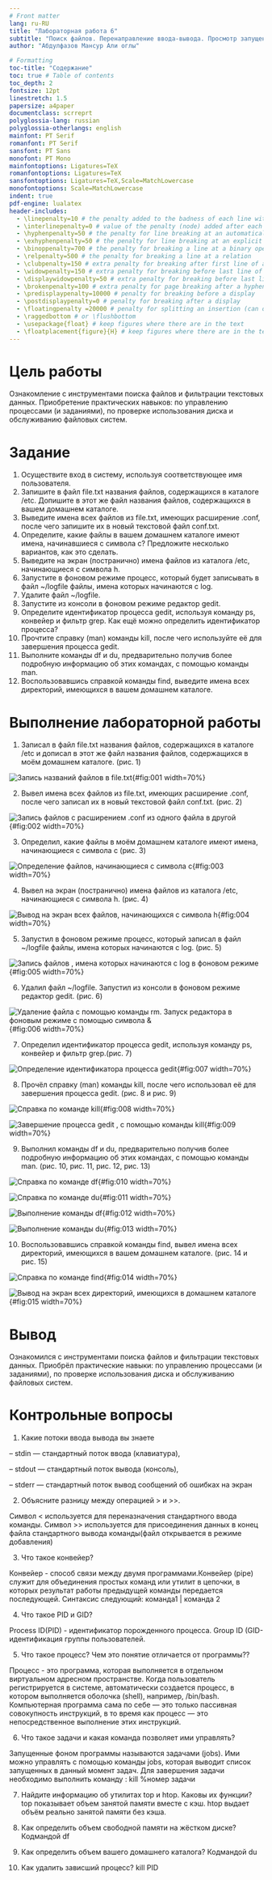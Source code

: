 ```yaml
---
# Front matter
lang: ru-RU
title: "Лабораторная работа 6"
subtitle: "Поиск файлов. Перенаправление ввода-вывода. Просмотр запущенных процессов"
author: "Абдулфазов Мансур Али оглы"

# Formatting
toc-title: "Содержание"
toc: true # Table of contents
toc_depth: 2
fontsize: 12pt
linestretch: 1.5
papersize: a4paper
documentclass: scrreprt
polyglossia-lang: russian
polyglossia-otherlangs: english
mainfont: PT Serif
romanfont: PT Serif
sansfont: PT Sans
monofont: PT Mono
mainfontoptions: Ligatures=TeX
romanfontoptions: Ligatures=TeX
sansfontoptions: Ligatures=TeX,Scale=MatchLowercase
monofontoptions: Scale=MatchLowercase
indent: true
pdf-engine: lualatex
header-includes:
  - \linepenalty=10 # the penalty added to the badness of each line within a paragraph (no associated penalty node) Increasing the value makes tex try to have fewer lines in the paragraph.
  - \interlinepenalty=0 # value of the penalty (node) added after each line of a paragraph.
  - \hyphenpenalty=50 # the penalty for line breaking at an automatically inserted hyphen
  - \exhyphenpenalty=50 # the penalty for line breaking at an explicit hyphen
  - \binoppenalty=700 # the penalty for breaking a line at a binary operator
  - \relpenalty=500 # the penalty for breaking a line at a relation
  - \clubpenalty=150 # extra penalty for breaking after first line of a paragraph
  - \widowpenalty=150 # extra penalty for breaking before last line of a paragraph
  - \displaywidowpenalty=50 # extra penalty for breaking before last line before a display math
  - \brokenpenalty=100 # extra penalty for page breaking after a hyphenated line
  - \predisplaypenalty=10000 # penalty for breaking before a display
  - \postdisplaypenalty=0 # penalty for breaking after a display
  - \floatingpenalty =20000 # penalty for splitting an insertion (can only be split footnote in standard LaTeX)
  - \raggedbottom # or \flushbottom
  - \usepackage{float} # keep figures where there are in the text
  - \floatplacement{figure}{H} # keep figures where there are in the text
---
```



# Цель работы

Ознакомление с инструментами поиска файлов и фильтрации текстовых данных. Приобретение практических навыков: по управлению процессами (и заданиями), по проверке использования диска и обслуживанию файловых систем.

# Задание 

1. Осуществите вход в систему, используя соответствующее имя пользователя.
2. Запишите в файл file.txt названия файлов, содержащихся в каталоге /etc. Допишите в этот же файл названия файлов, содержащихся в вашем домашнем каталоге.
3. Выведите имена всех файлов из file.txt, имеющих расширение .conf, после чего запишите их в новый текстовой файл conf.txt.
 4. Определите, какие файлы в вашем домашнем каталоге имеют имена, начинавшиеся с символа c? Предложите несколько вариантов, как это сделать.
5. Выведите на экран (постранично) имена файлов из каталога /etc, начинающиеся с символа h.
6. Запустите в фоновом режиме процесс, который будет записывать в файл ~/logfile файлы, имена которых начинаются с log.
7. Удалите файл ~/logfile.
8. Запустите из консоли в фоновом режиме редактор gedit.
9. Определите идентификатор процесса gedit, используя команду ps, конвейер и фильтр grep. Как ещё можно определить идентификатор процесса?
10. Прочтите справку (man) команды kill, после чего используйте её для завершения процесса gedit.
11. Выполните команды df и du, предварительно получив более подробную информацию
        об этих командах, с помощью команды man.
12. Воспользовавшись справкой команды find, выведите имена всех директорий, имеющихся в вашем домашнем каталоге.


# Выполнение лабораторной работы

1. Записал в файл file.txt названия файлов, содержащихся в каталоге /etc и дописал в этот же файл названия файлов, содержащихся в моём домашнем каталоге. (рис. 1)


![Запись названий файлов в file.txt](./images_lab6/1.png){#fig:001 width=70%}


2. Вывел имена всех файлов из file.txt, имеющих расширение .conf, после чего записал их в новый текстовой файл conf.txt. (рис. 2)


![Запись файлов с расширением .conf из одного файла в другой](./images_lab6/2.png){#fig:002 width=70%}


3. Определил, какие файлы в моём домашнем каталоге имеют имена, начинающиеся с символа c (рис. 3)

![Определение файлов, начинающиеся с символа с](./images_lab6/3.png){#fig:003 width=70%}

4.  Вывел на экран (постранично) имена файлов из каталога /etc, начинающиеся с символа h. (рис. 4)


![Вывод на экран всех файлов, начинающихся с символа h](./images_lab6/4.png){#fig:004 width=70%}

5. Запустил в фоновом режиме процесс, который записал в файл ~/logfile файлы, имена которых начинаются с log. (рис. 5)


![Запись файлов , имена которых начинаются с log в фоновом режиме](./images_lab6/5.png){#fig:005 width=70%}


6.  Удалил файл ~/logfile. Запустил из консоли в фоновом режиме редактор gedit. (рис. 6)

![Удаление файла с помощью команды rm. Запуск редактора в фоновым режиме с помощью символа &](./images_lab6/6.png){#fig:006 width=70%}


7. Определил идентификатор процесса gedit, используя команду ps, конвейер и фильтр grep.(рис. 7)

![Определение идентификатора процесса gedit](./images_lab6/7.png "Определение идентификатора процесса gedit"){#fig:007 width=70%}


8.  Прочёл справку (man) команды kill, после чего использовал её для завершения процесса gedit. (рис. 8 и рис. 9)

![Справка по команде kill](./images_lab6/8.png "Справка по команде kill"){#fig:008 width=70%}


![Завершение процесса gedit , с помощью команды kill](./images_lab6/9.png){#fig:009 width=70%}


9.  Выполнил команды df и du, предварительно получив более подробную информацию
        об этих командах, с помощью команды man. (рис. 10, рис. 11, рис. 12, рис. 13)

![Справка по команде df](./images_lab6/10.png){#fig:010 width=70%}


![Справка по команде du](./images_lab6/11.png){#fig:011 width=70%}



![Выполнение команды df](./images_lab6/12.png){#fig:012 width=70%}



![Выполнение команды du](./images_lab6/13.png){#fig:013 width=70%}




10. Воспользовавшись справкой команды find, вывел имена всех директорий, имеющихся в вашем домашнем каталоге. (рис. 14 и рис. 15)


![Справка по команде find](./images_lab6/14.png){#fig:014 width=70%}


![Вывод на экран всех директорий, имеющихся в домашнем каталоге](images_lab6/15.png){#fig:015 width=70%}




# Вывод

Ознакомился с инструментами поиска файлов и фильтрации текстовых данных. Приобрёл практические навыки: по управлению процессами (и заданиями), по проверке использования диска и обслуживанию файловых систем.


# Контрольные вопросы

1. Какие потоки ввода вывода вы знаете

– stdin — стандартный поток ввода (клавиатура),

– stdout — стандартный поток вывода (консоль),

– stderr — стандартный поток вывод сообщений об ошибках на экран

2. Объясните разницу между операцией > и >>.

Символ < используется для переназначения стандартного ввода команды. Символ >> используется для присоединения данных в конец файла стандартного вывода команды(файл открывается в режиме добавления)

3. Что такое конвейер?

Конвейер - способ связи между двумя программами.Конвейер (pipe) служит для объединения простых команд или утилит в цепочки, в которых результат работы предыдущей команды передается последующей. Синтаксис следующий: команда1 | команда 2

4. Что такое PID и GID?

Process ID(PID) - идентификатор порожденного процесса. Group ID (GID-идентификация группы пользователей.

5. Что такое процесс? Чем это понятие отличается от программы??

Процесс - это программа, которая выполняется в отдельном виртуальном адресном пространстве. Когда пользователь регистрируется в системе, автоматически создается процесс, в котором выполняется оболочка (shell), например, /bin/bash. Компьютерная программа сама по себе — это только пассивная совокупность инструкций, в то время как процесс — это непосредственное выполнение этих инструкций.

6. Что такое задачи и какая команда позволяет ими управлять?

Запущенные фоном программы называются задачами (jobs). Ими можно управлять с помощью команды jobs, которая выводит список запущенных в данный момент задач. Для завершения задачи необходимо выполнить команду : kill %номер задачи

7. Найдите информацию об утилитах top и htop. Каковы их функции? 
top показывает объем занятой памяти вместе с кэш. htop выдает объём реально занятой памяти без кэша.

10. Как определить объем свободной памяти на жёстком диске? 
Кодмандой df

11. Как определить объем вашего домашнего каталога? 
Кодмандой du

12. Как удалить зависший процесс? 
kill PID
